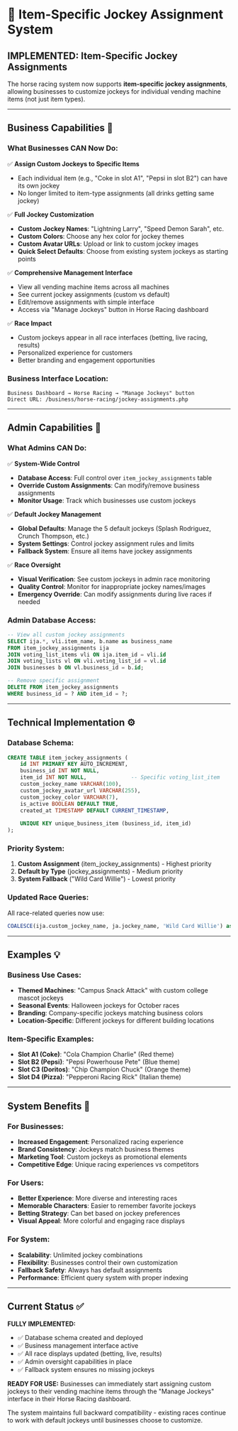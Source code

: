 # 🏇 Item-Specific Jockey Assignment System

## **IMPLEMENTED: Item-Specific Jockey Assignments**

The horse racing system now supports **item-specific jockey assignments**, allowing businesses to customize jockeys for individual vending machine items (not just item types).

---

## **Business Capabilities** 🏢

### **What Businesses CAN Now Do:**

✅ **Assign Custom Jockeys to Specific Items**
- Each individual item (e.g., "Coke in slot A1", "Pepsi in slot B2") can have its own jockey
- No longer limited to item-type assignments (all drinks getting same jockey)

✅ **Full Jockey Customization**
- **Custom Jockey Names**: "Lightning Larry", "Speed Demon Sarah", etc.
- **Custom Colors**: Choose any hex color for jockey themes
- **Custom Avatar URLs**: Upload or link to custom jockey images
- **Quick Select Defaults**: Choose from existing system jockeys as starting points

✅ **Comprehensive Management Interface**
- View all vending machine items across all machines
- See current jockey assignments (custom vs default)
- Edit/remove assignments with simple interface
- Access via "Manage Jockeys" button in Horse Racing dashboard

✅ **Race Impact**
- Custom jockeys appear in all race interfaces (betting, live racing, results)
- Personalized experience for customers
- Better branding and engagement opportunities

### **Business Interface Location:**
```
Business Dashboard → Horse Racing → "Manage Jockeys" button
Direct URL: /business/horse-racing/jockey-assignments.php
```

---

## **Admin Capabilities** 🔧

### **What Admins CAN Do:**

✅ **System-Wide Control**
- **Database Access**: Full control over `item_jockey_assignments` table
- **Override Custom Assignments**: Can modify/remove business assignments
- **Monitor Usage**: Track which businesses use custom jockeys

✅ **Default Jockey Management**
- **Global Defaults**: Manage the 5 default jockeys (Splash Rodriguez, Crunch Thompson, etc.)
- **System Settings**: Control jockey assignment rules and limits
- **Fallback System**: Ensure all items have jockey assignments

✅ **Race Oversight**
- **Visual Verification**: See custom jockeys in admin race monitoring
- **Quality Control**: Monitor for inappropriate jockey names/images
- **Emergency Override**: Can modify assignments during live races if needed

### **Admin Database Access:**
```sql
-- View all custom jockey assignments
SELECT ija.*, vli.item_name, b.name as business_name 
FROM item_jockey_assignments ija
JOIN voting_list_items vli ON ija.item_id = vli.id
JOIN voting_lists vl ON vli.voting_list_id = vl.id
JOIN businesses b ON vl.business_id = b.id;

-- Remove specific assignment
DELETE FROM item_jockey_assignments 
WHERE business_id = ? AND item_id = ?;
```

---

## **Technical Implementation** ⚙️

### **Database Schema:**
```sql
CREATE TABLE item_jockey_assignments (
    id INT PRIMARY KEY AUTO_INCREMENT,
    business_id INT NOT NULL,
    item_id INT NOT NULL,              -- Specific voting_list_item
    custom_jockey_name VARCHAR(100),
    custom_jockey_avatar_url VARCHAR(255),
    custom_jockey_color VARCHAR(7),
    is_active BOOLEAN DEFAULT TRUE,
    created_at TIMESTAMP DEFAULT CURRENT_TIMESTAMP,
    
    UNIQUE KEY unique_business_item (business_id, item_id)
);
```

### **Priority System:**
1. **Custom Assignment** (item_jockey_assignments) - Highest priority
2. **Default by Type** (jockey_assignments) - Medium priority  
3. **System Fallback** ("Wild Card Willie") - Lowest priority

### **Updated Race Queries:**
All race-related queries now use:
```sql
COALESCE(ija.custom_jockey_name, ja.jockey_name, 'Wild Card Willie') as jockey_name
```

---

## **Examples** 💡

### **Business Use Cases:**
- **Themed Machines**: "Campus Snack Attack" with custom college mascot jockeys
- **Seasonal Events**: Halloween jockeys for October races
- **Branding**: Company-specific jockeys matching business colors
- **Location-Specific**: Different jockeys for different building locations

### **Item-Specific Examples:**
- **Slot A1 (Coke)**: "Cola Champion Charlie" (Red theme)
- **Slot B2 (Pepsi)**: "Pepsi Powerhouse Pete" (Blue theme)  
- **Slot C3 (Doritos)**: "Chip Champion Chuck" (Orange theme)
- **Slot D4 (Pizza)**: "Pepperoni Racing Rick" (Italian theme)

---

## **System Benefits** 🎯

### **For Businesses:**
- **Increased Engagement**: Personalized racing experience
- **Brand Consistency**: Jockeys match business themes
- **Marketing Tool**: Custom jockeys as promotional elements
- **Competitive Edge**: Unique racing experiences vs competitors

### **For Users:**
- **Better Experience**: More diverse and interesting races
- **Memorable Characters**: Easier to remember favorite jockeys
- **Betting Strategy**: Can bet based on jockey preferences
- **Visual Appeal**: More colorful and engaging race displays

### **For System:**
- **Scalability**: Unlimited jockey combinations
- **Flexibility**: Businesses control their own customization
- **Fallback Safety**: Always has default assignments
- **Performance**: Efficient query system with proper indexing

---

## **Current Status** ✅

**FULLY IMPLEMENTED:**
- ✅ Database schema created and deployed
- ✅ Business management interface active
- ✅ All race displays updated (betting, live, results)
- ✅ Admin oversight capabilities in place
- ✅ Fallback system ensures no missing jockeys

**READY FOR USE:**
Businesses can immediately start assigning custom jockeys to their vending machine items through the "Manage Jockeys" interface in their Horse Racing dashboard.

The system maintains full backward compatibility - existing races continue to work with default jockeys until businesses choose to customize. 